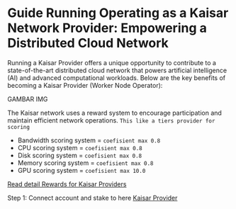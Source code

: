 # Guide Running Operating as a Kaisar Network Provider: Empowering a Distributed Cloud Network

Running a Kaisar Provider offers a unique opportunity to contribute to a state-of-the-art distributed cloud network that powers artificial intelligence (AI) and advanced computational workloads. Below are the key benefits of becoming a Kaisar Provider (Worker Node Operator):

GAMBAR IMG

The Kaisar network uses a reward system to encourage participation and maintain efficient network operations. `This like a tiers provider for scoring`
- Bandwidth scoring system = `coefisient max 0.8`
- CPU scoring system = `coefisient max 0.8`
- Disk scoring system = `coefisient max 0.8`
- Memory scoring system = `coefisient max 0.8`
- GPU scoring system = `coefisient max 10.0`

[Read detail Rewards for Kaisar Providers](https://docs.kaisar.io/kaisar-network/kaisar-rewards-mechanism/rewards-for-kaisar-providers)

Step 1: Connect account and stake to here [Kaisar Provider](https://onenode.kaisar.io/provider)
